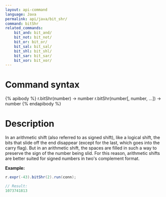 ```yaml
---
layout: api-command
language: Java
permalink: api/java/bit_shr/
command: bitShr
related_commands:
    bit_and: bit_and/
    bit_not: bit_not/
    bit_or: bit_or/
    bit_sal: bit_sal/
    bit_shl: bit_shl/
    bit_sar: bit_sar/
    bit_xor: bit_xor/
---
```


# Command syntax #

{% apibody %}
r.bitShr(number) &rarr; number
r.bitShr(number[, number, ...]) &rarr; number
{% endapibody %}

# Description #

In an arithmetic shift (also referred to as signed shift), like a logical shift, the bits that slide off the end disappear (except for the last, which goes into the carry flag). But in an arithmetic shift, the spaces are filled in such a way to preserve the sign of the number being slid. For this reason, arithmetic shifts are better suited for signed numbers in two's complement format.

__Example:__

```java
r.expr(-43).bitShr(2).run(conn);

// Result:
1073741813
```

